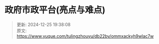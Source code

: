 # 政府市政平台(亮点与难点)





> 更新: 2024-12-25 19:38:08  
> 原文: <https://www.yuque.com/tulingzhouyu/db22bv/ommxackyh9wlac7w>